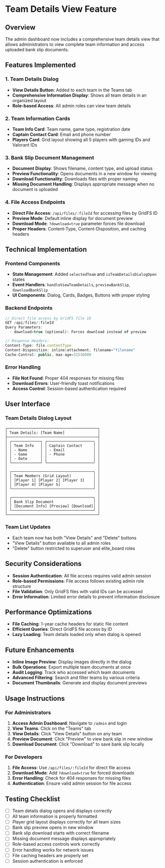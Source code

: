 # Team Details View Feature

## Overview
The admin dashboard now includes a comprehensive team details view that allows administrators to view complete team information and access uploaded bank slip documents.

## Features Implemented

### 1. Team Details Dialog
- **View Details Button**: Added to each team in the Teams tab
- **Comprehensive Information Display**: Shows all team details in an organized layout
- **Role-based Access**: All admin roles can view team details

### 2. Team Information Cards
- **Team Info Card**: Team name, game type, registration date
- **Captain Contact Card**: Email and phone number
- **Players Card**: Grid layout showing all 5 players with gaming IDs and Valorant IDs

### 3. Bank Slip Document Management
- **Document Display**: Shows filename, content type, and upload status
- **Preview Functionality**: Opens documents in a new window for viewing
- **Download Functionality**: Downloads files with proper naming
- **Missing Document Handling**: Displays appropriate message when no document is uploaded

### 4. File Access Endpoints
- **Direct File Access**: `/api/files/:fileId` for accessing files by GridFS ID
- **Preview Mode**: Default inline display for document preview
- **Download Mode**: `?download=true` parameter forces file download
- **Proper Headers**: Content-Type, Content-Disposition, and caching headers

## Technical Implementation

### Frontend Components
- **State Management**: Added `selectedTeam` and `isTeamDetailsDialogOpen` states
- **Event Handlers**: `handleViewTeamDetails`, `previewBankSlip`, `downloadBankSlip`
- **UI Components**: Dialog, Cards, Badges, Buttons with proper styling

### Backend Endpoints
```typescript
// Direct file access by GridFS file ID
GET /api/files/:fileId
Query Parameters:
  - download=true (optional): Forces download instead of preview

// Response Headers:
Content-Type: file.contentType
Content-Disposition: inline|attachment; filename="filename"
Cache-Control: public, max-age=31536000
```

### Error Handling
- **File Not Found**: Proper 404 responses for missing files
- **Download Errors**: User-friendly toast notifications
- **Access Control**: Session-based authentication required

## User Interface

### Team Details Dialog Layout
```
┌─────────────────────────────────────────┐
│ Team Details: [Team Name]               │
├─────────────────────────────────────────┤
│ ┌─────────────┐ ┌─────────────────────┐ │
│ │ Team Info   │ │ Captain Contact     │ │
│ │ - Name      │ │ - Email             │ │
│ │ - Game      │ │ - Phone             │ │
│ │ - Date      │ │                     │ │
│ └─────────────┘ └─────────────────────┘ │
│                                         │
│ ┌─────────────────────────────────────┐ │
│ │ Team Members (Grid Layout)          │ │
│ │ [Player 1] [Player 2] [Player 3]    │ │
│ │ [Player 4] [Player 5]               │ │
│ └─────────────────────────────────────┘ │
│                                         │
│ ┌─────────────────────────────────────┐ │
│ │ Bank Slip Document                  │ │
│ │ [Document Info] [Preview] [Download]│ │
│ └─────────────────────────────────────┘ │
└─────────────────────────────────────────┘
```

### Team List Updates
- Each team now has both "View Details" and "Delete" buttons
- "View Details" button available to all admin roles
- "Delete" button restricted to superuser and elite_board roles

## Security Considerations
- **Session Authentication**: All file access requires valid admin session
- **Role-based Permissions**: File access follows existing admin role structure
- **File Validation**: Only GridFS files with valid IDs can be accessed
- **Error Information**: Limited error details to prevent information disclosure

## Performance Optimizations
- **File Caching**: 1-year cache headers for static file content
- **Efficient Queries**: Direct GridFS file access by ID
- **Lazy Loading**: Team details loaded only when dialog is opened

## Future Enhancements
- **Inline Image Preview**: Display images directly in the dialog
- **Bulk Operations**: Export multiple team documents at once
- **Audit Logging**: Track who accessed which team documents
- **Advanced Filtering**: Search and filter teams by various criteria
- **Document Thumbnails**: Generate and display document previews

## Usage Instructions

### For Administrators
1. **Access Admin Dashboard**: Navigate to `/admin` and login
2. **View Teams**: Click on the "Teams" tab
3. **View Details**: Click "View Details" button on any team
4. **Preview Document**: Click "Preview" to view bank slip in new window
5. **Download Document**: Click "Download" to save bank slip locally

### For Developers
1. **File Access**: Use `/api/files/:fileId` for direct file access
2. **Download Mode**: Add `?download=true` for forced downloads
3. **Error Handling**: Check for 404 responses for missing files
4. **Authentication**: Ensure valid admin session for file access

## Testing Checklist
- [ ] Team details dialog opens and displays correctly
- [ ] All team information is properly formatted
- [ ] Player grid layout displays correctly for all team sizes
- [ ] Bank slip preview opens in new window
- [ ] Bank slip download starts with correct filename
- [ ] Missing document message displays appropriately
- [ ] Role-based access controls work correctly
- [ ] Error handling works for network issues
- [ ] File caching headers are properly set
- [ ] Session authentication is enforced
